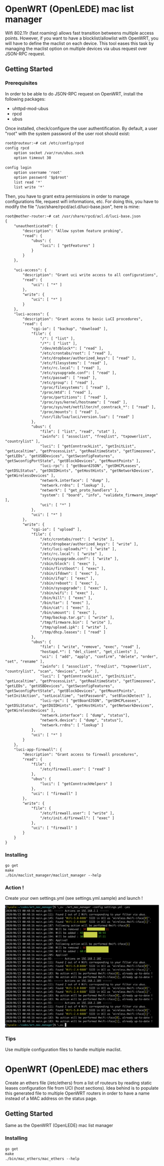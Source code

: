 # OpenWRT (OpenLEDE) mac list manager

Wifi 802.11r (fast roaming) allows fast transition betweens multiple access
points. However, if you want to have a blocklist/allowlist with OpenWRT, you
will have to define the maclist on each device. This tool eases this task by
managing the maclist option on multiple devices via ubus request over JSON-RPC
request.

## Getting Started

### Prerequisites

In order to be able to do JSON-RPC request on OpenWRT, install the following packages:

 * uhttpd-mod-ubus
 * rpcd
 * ubus

Once installed, check/configure the user authentification.  By default, a user
"root" with the system password of the user root should exist:

```
root@routeur:~# cat /etc/config/rpcd
config rpcd
	option socket /var/run/ubus.sock
	option timeout 30

config login
	option username 'root'
	option password '$p$root'
	list read '*'
	list write '*'
```

Then, you have to grant extra permissions in order to manage configurations
file, request wifi informations, etc. For doing this, you have to modify the
file "/usr/share/rpcd/acl.d/luci-base.json", here is mine:

```
root@mother-router:~# cat /usr/share/rpcd/acl.d/luci-base.json
{
	"unauthenticated": {
		"description": "Allow system feature probing",
		"read": {
			"ubus": {
				"luci": [ "getFeatures" ]
			}
		}
	},

	"uci-access": {
		"description": "Grant uci write access to all configurations",
		"read": {
			"uci": [ "*" ]
		},
		"write": {
			"uci": [ "*" ]
		}
	},
	"luci-access": {
		"description": "Grant access to basic LuCI procedures",
		"read": {
			"cgi-io": [ "backup", "download" ],
			"file": {
				"/": [ "list" ],
				"/*": [ "list" ],
				"/dev/mtdblock*": [ "read" ],
				"/etc/crontabs/root": [ "read" ],
				"/etc/dropbear/authorized_keys": [ "read" ],
				"/etc/filesystems": [ "read" ],
				"/etc/rc.local": [ "read" ],
				"/etc/sysupgrade.conf": [ "read" ],
				"/etc/passwd": [ "read" ],
				"/etc/group": [ "read" ],
				"/proc/filesystems": [ "read" ],
				"/proc/mtd": [ "read" ],
				"/proc/partitions": [ "read" ],
				"/proc/sys/kernel/hostname": [ "read" ],
				"/proc/sys/net/netfilter/nf_conntrack_*": [ "read" ],
				"/proc/mounts": [ "read" ],
				"/usr/lib/lua/luci/version.lua": [ "read" ]
			},
			"ubus": {
				"file": [ "list", "read", "stat" ],
				"iwinfo": [ "assoclist", "freqlist", "txpowerlist", "countrylist" ],
				"luci": [ "getConntrackList", "getInitList", "getLocaltime", "getProcessList", "getRealtimeStats", "getTimezones", "getLEDs", "getUSBDevices", "getSwconfigFeatures", "getSwconfigPortState", "getBlockDevices", "getMountPoints" ],
				"luci-rpc": [ "getBoardJSON", "getDHCPLeases", "getDSLStatus", "getDUIDHints", "getHostHints", "getNetworkDevices", "getWirelessDevices" ],
				"network.interface": [ "dump" ],
				"network.rrdns": [ "lookup" ],
				"network": [ "get_proto_handlers" ],
				"system": [ "board", "info", "validate_firmware_image" ],
				"uci": [ "*" ]
			},
			"uci": [ "*" ]
		},
		"write": {
			"cgi-io": [ "upload" ],
			"file": {
				"/etc/crontabs/root": [ "write" ],
				"/etc/dropbear/authorized_keys": [ "write" ],
				"/etc/luci-uploads/*": [ "write" ],
				"/etc/rc.local": [ "write" ],
				"/etc/sysupgrade.conf": [ "write" ],
				"/sbin/block": [ "exec" ],
				"/sbin/firstboot": [ "exec" ],
				"/sbin/ifdown": [ "exec" ],
				"/sbin/ifup": [ "exec" ],
				"/sbin/reboot": [ "exec" ],
				"/sbin/sysupgrade": [ "exec" ],
				"/sbin/wifi": [ "exec" ],
				"/bin/kill": [ "exec" ],
				"/bin/tar": [ "exec" ],
				"/bin/cat": [ "exec" ],
				"/bin/umount": [ "exec" ],
				"/tmp/backup.tar.gz": [ "write" ],
				"/tmp/firmware.bin": [ "write" ],
				"/tmp/upload.ipk": [ "write" ],
				"/tmp/dhcp.leases": [ "read" ]
			},
			"ubus": {
				"file": [ "write", "remove", "exec", "read" ],
				"hostapd.*": [ "del_client", "get_clients" ],
				"uci": [ "add", "apply", "confirm", "delete", "order", "set", "rename" ],
				"iwinfo": [ "assoclist", "freqlist", "txpowerlist", "countrylist", "scan", "devices", "info" ],
				"luci": [ "getConntrackList", "getInitList", "getLocaltime", "getProcessList", "getRealtimeStats", "getTimezones", "getLEDs", "getUSBDevices", "getSwconfigFeatures", "getSwconfigPortState", "getBlockDevices", "getMountPoints", "setInitAction", "setLocaltime", "setPassword", "setBlockDetect" ],
				"luci-rpc": [ "getBoardJSON", "getDHCPLeases", "getDSLStatus", "getDUIDHints", "getHostHints", "getNetworkDevices", "getWirelessDevices" ],
				"network.interface": [ "dump", "status"],
				"network.device": [ "dump", "status"],
				"network.rrdns": [ "lookup" ]
			},
			"uci": [ "*" ]
		}
	},
	"luci-app-firewall": {
		"description": "Grant access to firewall procedures",
		"read": {
			"file": {
				"/etc/firewall.user": [ "read" ]
			},
			"ubus": {
				"luci": [ "getConntrackHelpers" ]
			},
			"uci": [ "firewall" ]
		},
		"write": {
			"file": {
				"/etc/firewall.user": [ "write" ],
				"/etc/init.d/firewall": [ "exec" ]
			},
			"uci": [ "firewall" ]
		}
	}
}
```

### Installing

```
go get
make
./bin/maclist_manager/maclist_manager --help
```

### Action !

Create your own settings.yml (see settings.yml.sample) and launch ! 

![Example](demo.png "Example")

### Tips

Use multiple configuration files to handle multiple maclist.

# OpenWRT (OpenLEDE) mac ethers

Create an ethers file (/etc/ethers) from a list of routeurs by reading static
leases configuration file from UCI (host sections). Idea behind is to populate
this generated file to multiple OpenWRT routers in order to have a name instead
of a MAC address on the status page.

## Getting Started

Same as the OpenWRT (OpenLEDE) mac list manager

### Installing

```
go get
make
./bin/mac_ethers/mac_ethers --help
```
